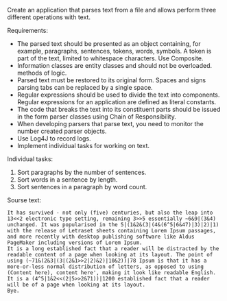 Create an application that parses text from a file and allows
perform three different operations with text. 

Requirements:
* The parsed text should be presented as an object containing, for example,
paragraphs, sentences, tokens, words, symbols. A token is part of the text,
limited to whitespace characters. Use Composite.
* Information classes are entity classes and should not be overloaded.
methods of logic. 
* Parsed text must be restored to its original form. Spaces and signs
parsing tabs can be replaced by a single space.
* Regular expressions should be used to divide the text into components.
Regular expressions for an application are defined as literal constants.
* The code that breaks the text into its constituent parts should be issued in the form
parser classes using Chain of Responsibility.
* When developing parsers that parse text, you need to monitor the number
created parser objects.
* Use Log4J to record logs.
* Implement individual tasks for working on text.


Individual tasks:
1) Sort paragraphs by the number of sentences.
2) Sort words in a sentence by length.
3) Sort sentences in a paragraph by word count.

Sourse text:

	It has survived - not only (five) centuries, but also the leap into 13<<2 electronic type setting, remaining 3>>5 essentially ~6&9|(3&4) unchanged. It was popularised in the 5|(1&2&(3|(4&(6^5|6&47)|3)|2)|1) with the release of Letraset sheets containing Lorem Ipsum passages, and more recently with desktop publishing software like Aldus PageMaker including versions of Lorem Ipsum.
	It is a long established fact that a reader will be distracted by the readable content of a page when looking at its layout. The point of using (~71&(2&3|(3|(2&1>>2|2)&2)|10&2))|78 Ipsum is that it has a more-or-less normal distribution of letters, as opposed to using (Content here), content here', making it look like readable English.
	It is a (4^5|1&2<<(2|5>>2&71))|1200 established fact that a reader will be of a page when looking at its layout.
	Bye.
